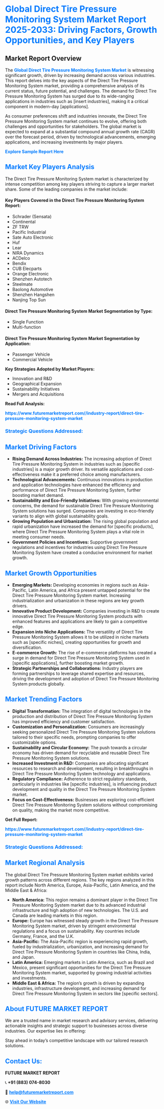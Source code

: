 <h1 style="color: #007BFF;">Global Direct Tire Pressure Monitoring System Market Report 2025-2033: Driving Factors, Growth Opportunities, and Key Players</h1>

<section id="overview">
<h2>Market Report Overview</h2>
<p>The <a href="https://www.futuremarketreport.com//industry-report/direct-tire-pressure-monitoring-system-market" style="color: #007BFF; text-decoration: none;"><strong>Global Direct Tire Pressure Monitoring System Market</strong></a> is witnessing significant growth, driven by increasing demand across various industries. This report delves into the key aspects of the Direct Tire Pressure Monitoring System market, providing a comprehensive analysis of its current status, future potential, and challenges. The demand for Direct Tire Pressure Monitoring System has surged due to its wide-ranging applications in industries such as [insert industries], making it a critical component in modern-day [applications].</p>
<p>As consumer preferences shift and industries innovate, the Direct Tire Pressure Monitoring System market continues to evolve, offering both challenges and opportunities for stakeholders. The global market is expected to expand at a substantial compound annual growth rate (CAGR) over the forecast period, driven by technological advancements, emerging applications, and increasing investments by major players.</p>
</section>

<section id="overview">
<p><a href="https://www.futuremarketreport.com//request-sample/reportId=87103" style="color: #007BFF; text-decoration: none;"><strong>Explore Sample Report Here</strong></a></p>
</section>

<section id="key-players">
<h2 style="color: #007BFF;">Market Key Players Analysis</h2>
<p>The Direct Tire Pressure Monitoring System market is characterized by intense competition among key players striving to capture a larger market share. Some of the leading companies in the market include:</p>
<h4>Key Players Covered in the Direct Tire Pressure Monitoring System Report:</h4>
<ul><li>Schrader (Sensata)</li><li>Continental</li><li>ZF TRW</li><li>Pacific Industrial</li><li>Sate Auto Electronic</li><li>Huf</li><li>Lear</li><li>NIRA Dynamics</li><li>ACDelco</li><li>Bendix</li><li>CUB Elecparts</li><li>Orange Electronic</li><li>Shenzhen Autotech</li><li>Steelmate</li><li>Baolong Automotive</li><li>Shenzhen Hangshen</li><li>Nanjing Top Sun</li></ul>
<h4>Direct Tire Pressure Monitoring System Market Segmentation by Type:</h4>
<ul><li>Single Function</li><li>Multi-function</li></ul>

<h4>Direct Tire Pressure Monitoring System Market Segmentation by Application:</h4>
<ul><li>Passenger Vehicle</li><li>Commercial Vehicle</li></ul>
<p><strong>Key Strategies Adopted by Market Players:</strong></p>
<ul>
<li>Innovation and R&D</li>
<li>Geographical Expansion</li>
<li>Sustainability Initiatives</li>
<li>Mergers and Acquisitions</li>
</ul>
</section>

<section>
<p><strong>Read Full Analysis: </strong></p><a href="https://www.futuremarketreport.com//industry-report/direct-tire-pressure-monitoring-system-market" style="color: #007BFF; text-decoration: none;"><strong>https://www.futuremarketreport.com//industry-report/direct-tire-pressure-monitoring-system-market</strong></a>
<h3 style="color: #007BFF;">Strategic Questions Addressed:</h3>
</section>

<section id="driving-factors">
<h2 style="color: #007BFF;">Market Driving Factors</h2>
<ul>
<li><strong>Rising Demand Across Industries:</strong> The increasing adoption of Direct Tire Pressure Monitoring System in industries such as [specific industries] is a major growth driver. Its versatile applications and cost-effectiveness make it a preferred choice among manufacturers.</li>
<li><strong>Technological Advancements:</strong> Continuous innovations in production and application technologies have enhanced the efficiency and performance of Direct Tire Pressure Monitoring System, further boosting market demand.</li>
<li><strong>Sustainability and Eco-Friendly Initiatives:</strong> With growing environmental concerns, the demand for sustainable Direct Tire Pressure Monitoring System solutions has surged. Companies are investing in eco-friendly variants to align with global sustainability goals.</li>
<li><strong>Growing Population and Urbanization:</strong> The rising global population and rapid urbanization have increased the demand for [specific products], where Direct Tire Pressure Monitoring System plays a vital role in meeting consumer needs.</li>
<li><strong>Government Policies and Incentives:</strong> Supportive government regulations and incentives for industries using Direct Tire Pressure Monitoring System have created a conducive environment for market growth.</li>
</ul>
</section>

<section id="growth-opportunities">
<h2 style="color: #007BFF;">Market Growth Opportunities</h2>
<ul>
<li><strong>Emerging Markets:</strong> Developing economies in regions such as Asia-Pacific, Latin America, and Africa present untapped potential for the Direct Tire Pressure Monitoring System market. Increasing industrialization and urbanization in these regions are key growth drivers.</li>
<li><strong>Innovative Product Development:</strong> Companies investing in R&D to create innovative Direct Tire Pressure Monitoring System products with enhanced features and applications are likely to gain a competitive edge.</li>
<li><strong>Expansion into Niche Applications:</strong> The versatility of Direct Tire Pressure Monitoring System allows it to be utilized in niche markets such as [specific niches], creating opportunities for growth and diversification.</li>
<li><strong>E-commerce Growth:</strong> The rise of e-commerce platforms has created a surge in demand for Direct Tire Pressure Monitoring System used in [specific applications], further boosting market growth.</li>
<li><strong>Strategic Partnerships and Collaborations:</strong> Industry players are forming partnerships to leverage shared expertise and resources, driving the development and adoption of Direct Tire Pressure Monitoring System products globally.</li>
</ul>
</section>

<section id="trending-factors">
<h2 style="color: #007BFF;">Market Trending Factors</h2>
<ul>
<li><strong>Digital Transformation:</strong> The integration of digital technologies in the production and distribution of Direct Tire Pressure Monitoring System has improved efficiency and customer satisfaction.</li>
<li><strong>Customization and Personalization:</strong> Consumers are increasingly seeking personalized Direct Tire Pressure Monitoring System solutions tailored to their specific needs, prompting companies to offer customizable options.</li>
<li><strong>Sustainability and Circular Economy:</strong> The push towards a circular economy has driven demand for recyclable and reusable Direct Tire Pressure Monitoring System solutions.</li>
<li><strong>Increased Investment in R&D:</strong> Companies are allocating significant resources to research and development, resulting in breakthroughs in Direct Tire Pressure Monitoring System technology and applications.</li>
<li><strong>Regulatory Compliance:</strong> Adherence to strict regulatory standards, particularly in industries like [specific industries], is influencing product development and quality in the Direct Tire Pressure Monitoring System market.</li>
<li><strong>Focus on Cost-Effectiveness:</strong> Businesses are exploring cost-efficient Direct Tire Pressure Monitoring System solutions without compromising on quality, making the market more competitive.</li>
</ul>
</section>

<section>
<p><strong>Get Full Report: </strong></p><a href="https://www.futuremarketreport.com//industry-report/direct-tire-pressure-monitoring-system-market" style="color: #007BFF; text-decoration: none;"><strong>https://www.futuremarketreport.com//industry-report/direct-tire-pressure-monitoring-system-market</strong></a>
<h3 style="color: #007BFF;">Strategic Questions Addressed:</h3>
</section>


<section id="regional-analysis">
<h2 style="color: #007BFF;">Market Regional Analysis</h2>
<p>The global Direct Tire Pressure Monitoring System market exhibits varied growth patterns across different regions. The key regions analyzed in this report include North America, Europe, Asia-Pacific, Latin America, and the Middle East & Africa:</p>
<ul>
<li><strong>North America:</strong> This region remains a dominant player in the Direct Tire Pressure Monitoring System market due to its advanced industrial infrastructure and high adoption of new technologies. The U.S. and Canada are leading markets in this region.</li>
<li><strong>Europe:</strong> Europe has witnessed steady growth in the Direct Tire Pressure Monitoring System market, driven by stringent environmental regulations and a focus on sustainability. Key countries include Germany, France, and the U.K.</li>
<li><strong>Asia-Pacific:</strong> The Asia-Pacific region is experiencing rapid growth, fueled by industrialization, urbanization, and increasing demand for Direct Tire Pressure Monitoring System in countries like China, India, and Japan.</li>
<li><strong>Latin America:</strong> Emerging markets in Latin America, such as Brazil and Mexico, present significant opportunities for the Direct Tire Pressure Monitoring System market, supported by growing industrial activities and investments.</li>
<li><strong>Middle East & Africa:</strong> The region’s growth is driven by expanding industries, infrastructure development, and increasing demand for Direct Tire Pressure Monitoring System in sectors like [specific sectors].</li>
</ul>
</section>

<footer>
<h2 style="color: #007BFF;">About FUTURE MARKET REPORT</h2>
<p>We are a trusted name in market research and advisory services, delivering actionable insights and strategic support to businesses across diverse industries. Our expertise lies in offering:</p>

<p>Stay ahead in today’s competitive landscape with our tailored research solutions.</p>

<h2 style="color: #007BFF;">Contact Us:</h2>
<p><strong>FUTURE MARKET REPORT</strong></p>
<p>📞 <strong>+91 (883) 074-8030</strong></p>
<p>📧 <strong><a href="mailto:help@futuremarketreport.com" style="color: #007BFF;">help@futuremarketreport.com</a></strong></p>
<p>🌐 <strong><a href="https://www.futuremarketreport.com/" style="color: #007BFF;">Visit Our Website</a></strong></p>
</footer>